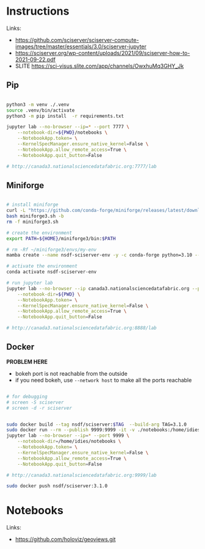 # Instructions

Links:
- https://github.com/sciserver/sciserver-compute-images/tree/master/essentials/3.0/sciserver-jupyter
- https://sciserver.org/wp-content/uploads/2021/09/sciserver-how-to-2021-09-22.pdf
- SLITE https://sci-visus.slite.com/app/channels/OwxhuMq3GHY_Jk




## Pip

```bash

python3 -m venv ./.venv
source .venv/bin/activate
python3 -m pip install  -r requirements.txt

jupyter lab --no-browser --ip=* --port 7777 \
    --notebook-dir=${PWD}/notebooks \
    --NotebookApp.token= \
    --KernelSpecManager.ensure_native_kernel=False \
    --NotebookApp.allow_remote_access=True \
    --NotebookApp.quit_button=False 

# http://canada3.nationalsciencedatafabric.org:7777/lab

```

## Miniforge

```bash

# install miniforge
curl -L "https://github.com/conda-forge/miniforge/releases/latest/download/Miniforge3-$(uname)-$(uname -m).sh" -o miniforge3.sh 
bash miniforge3.sh -b
rm -f miniforge3.sh

# create the environment
export PATH=${HOME}/miniforge3/bin:$PATH

# rm -Rf ~/miniforge3/envs/my-env
mamba create --name nsdf-sciserver-env -y -c conda-forge python=3.10 --file requirements.txt

# activate the environment
conda activate nsdf-sciserver-env

# run jupyter lab
jupyter lab --no-browser --ip canada3.nationalsciencedatafabric.org --port 8888 \
    --notebook-dir=${PWD} \
    --NotebookApp.token= \
    --KernelSpecManager.ensure_native_kernel=False \
    --NotebookApp.allow_remote_access=True \
    --NotebookApp.quit_button=False 

# http://canada3.nationalsciencedatafabric.org:8888/lab
```

## Docker

**PROBLEM HERE**
- bokeh port is not reachable from the outside
- if you need bokeh, use `--network host` to make all the ports reachable

```bash

# for debugging
# screen -S sciserver
# screen -d -r sciserver


sudo docker build --tag nsdf/sciserver:$TAG  --build-arg TAG=3.1.0
sudo docker run --rm --publish 9999:9999 -it -v ./notebooks:/home/idies/notebooks nsdf/sciserver:3.1.0 /bin/bash
jupyter lab --no-browser --ip=* --port 9999 \
    --notebook-dir=/home/idies/notebooks \
    --NotebookApp.token= \
    --KernelSpecManager.ensure_native_kernel=False \
    --NotebookApp.allow_remote_access=True \
    --NotebookApp.quit_button=False 

# http://canada3.nationalsciencedatafabric.org:9999/lab

sudo docker push nsdf/sciserver:3.1.0
```


# Notebooks

Links:
- https://github.com/holoviz/geoviews.git